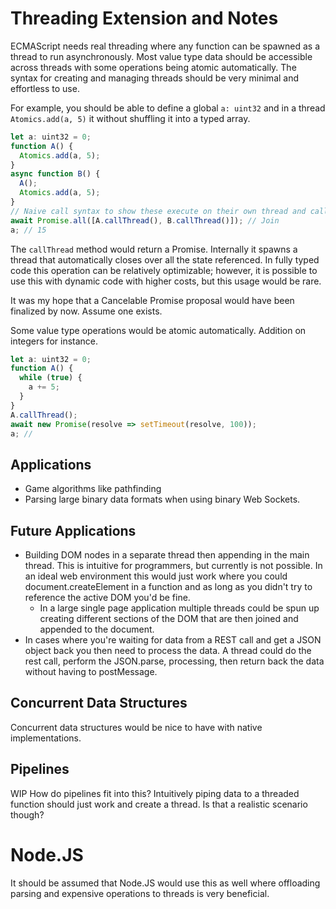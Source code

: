 # Threading Extension and Notes

ECMAScript needs real threading where any function can be spawned as a thread to run asynchronously. Most value type data should be accessible across threads with some operations being atomic automatically. The syntax for creating and managing threads should be very minimal and effortless to use.

For example, you should be able to define a global ```a: uint32``` and in a thread ```Atomics.add(a, 5)``` it without shuffling it into a typed array.

```js
let a: uint32 = 0; 
function A() {
  Atomics.add(a, 5);
}
async function B() {
  A();
  Atomics.add(a, 5);
}
// Naive call syntax to show these execute on their own thread and callThread returns a promise.
await Promise.all([A.callThread(), B.callThread()]); // Join
a; // 15
```

The ```callThread``` method would return a Promise. Internally it spawns a thread that automatically closes over all the state referenced. In fully typed code this operation can be relatively optimizable; however, it is possible to use this with dynamic code with higher costs, but this usage would be rare.

It was my hope that a Cancelable Promise proposal would have been finalized by now. Assume one exists.

Some value type operations would be atomic automatically. Addition on integers for instance.
```js
let a: uint32 = 0;
function A() {
  while (true) {
    a += 5;
  }
}
A.callThread();
await new Promise(resolve => setTimeout(resolve, 100));
a; //
```

## Applications

* Game algorithms like pathfinding
* Parsing large binary data formats when using binary Web Sockets.

## Future Applications

* Building DOM nodes in a separate thread then appending in the main thread. This is intuitive for programmers, but currently is not possible. In an ideal web environment this would just work where you could document.createElement in a function and as long as you didn't try to reference the active DOM you'd be fine.
  * In a large single page application multiple threads could be spun up creating different sections of the DOM that are then joined and appended to the document.
* In cases where you're waiting for data from a REST call and get a JSON object back you then need to process the data. A thread could do the rest call, perform the JSON.parse, processing, then return back the data without having to postMessage.

## Concurrent Data Structures

Concurrent data structures would be nice to have with native implementations.

## Pipelines

WIP How do pipelines fit into this? Intuitively piping data to a threaded function should just work and create a thread. Is that a realistic scenario though?

# Node.JS

It should be assumed that Node.JS would use this as well where offloading parsing and expensive operations to threads is very beneficial.
